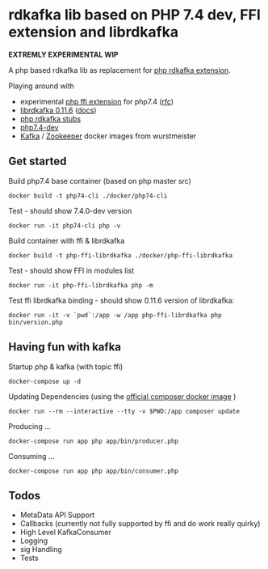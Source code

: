 # rdkafka lib based on PHP 7.4 dev, FFI extension and librdkafka

__EXTREMLY EXPERIMENTAL WIP__

A php based rdkafka lib as replacement for [php rdkafka extension](https://github.com/arnaud-lb/php-rdkafka).

Playing around with

* experimental [php ffi extension](https://github.com/dstogov/php-ffi) for php7.4 ([rfc](https://wiki.php.net/rfc/ffi))
* [librdkafka 0.11.6](https://github.com/edenhill/librdkafka) ([docs](https://docs.confluent.io/current/clients/librdkafka/rdkafka_8h.html))
* [php rdkafka stubs](https://github.com/kwn/php-rdkafka-stubs)
* [php7.4-dev](https://github.com/php/php-src/tree/PHP-7.4)
* [Kafka](https://hub.docker.com/r/wurstmeister/kafka/) / [Zookeeper](https://hub.docker.com/r/wurstmeister/zookeeper/) docker images from wurstmeister

## Get started

Build php7.4 base container (based on php master src)

    docker build -t php74-cli ./docker/php74-cli

Test - should show 7.4.0-dev version

    docker run -it php74-cli php -v

Build container with ffi & librdkafka

    docker build -t php-ffi-librdkafka ./docker/php-ffi-librdkafka

Test - should show FFI in modules list

    docker run -it php-ffi-librdkafka php -m

Test ffi librdkafka binding - should show 0.11.6 version of librdkafka:

    docker run -it -v `pwd`:/app -w /app php-ffi-librdkafka php bin/version.php

## Having fun with kafka

Startup php & kafka (with topic ffi)

    docker-compose up -d

Updating Dependencies (using the [official composer docker image](https://hub.docker.com/_/composer) )

    docker run --rm --interactive --tty -v $PWD:/app composer update

Producing ...

    docker-compose run app php app/bin/producer.php

Consuming ...

    docker-compose run app php app/bin/consumer.php

## Todos

* MetaData API Support
* Callbacks (currently not fully supported by ffi and do work really quirky)
* High Level KafkaConsumer
* Logging
* sig Handling
* Tests
